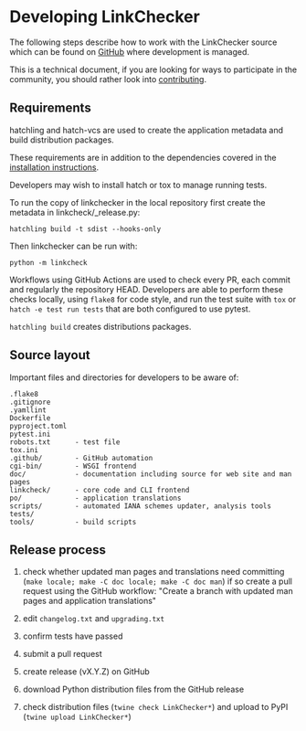 Developing LinkChecker
======================

The following steps describe how to work with the LinkChecker source which can
be found on [GitHub](https://github.com/linkchecker/linkchecker/) where
development is managed.

This is a technical document, if you are looking for ways to
participate in the community, you should rather look into
[contributing](../CONTRIBUTING.rst).

Requirements
------------

hatchling and hatch-vcs are used to create the application metadata and build
distribution packages.

These requirements are in addition to the dependencies covered in the
[installation instructions](install.txt).

Developers may wish to install hatch or tox to manage running tests.

To run the copy of linkchecker in the local repository first create the
metadata in linkcheck/_release.py:

    hatchling build -t sdist --hooks-only

Then linkchecker can be run with:

    python -m linkcheck

Workflows using GitHub Actions are used to check every PR, each commit and
regularly the repository HEAD. Developers are able to perform these checks
locally, using `flake8` for code style, and run the test suite with `tox` or
`hatch -e test run tests` that are both configured to use pytest.

`hatchling build` creates distributions packages.

Source layout
-------------

Important files and directories for developers to be aware of:

    .flake8
    .gitignore
    .yamllint
    Dockerfile
    pyproject.toml
    pytest.ini
    robots.txt      - test file
    tox.ini
    .github/        - GitHub automation
    cgi-bin/        - WSGI frontend
    doc/            - documentation including source for web site and man pages
    linkcheck/      - core code and CLI frontend
    po/             - application translations
    scripts/        - automated IANA schemes updater, analysis tools
    tests/
    tools/          - build scripts

Release process
---------------

1. check whether updated man pages and translations need committing
   (`make locale; make -C doc locale; make -C doc man`)
   if so create a pull request using the GitHub workflow:
   "Create a branch with updated man pages and application translations"

2. edit `changelog.txt` and `upgrading.txt`

3. confirm tests have passed

4. submit a pull request

5. create release (vX.Y.Z) on GitHub

6. download Python distribution files from the GitHub release

7. check distribution files (`twine check LinkChecker*`) and upload to PyPI (`twine upload LinkChecker*`)

